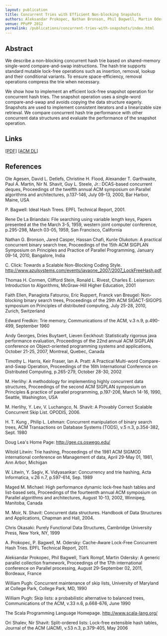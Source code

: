 ```yaml
---
layout: publication
title: Concurrent Tries with Efficient Non-blocking Snapshots
authors: Aleksandar Prokopec, Nathan Bronson, Phil Bagwell, Martin Odersky
venue: PPoPP 2012
permalink: /publications/concurrent-tries-with-snapshots/index.html
---
```



## Abstract

We describe a non-blocking concurrent hash trie based on shared-memory single-word compare-and-swap instructions. The hash trie supports standard mutable lock-free operations such as insertion, removal, lookup and their conditional variants. To ensure space-efficiency, removal operations compress the trie when necessary.

We show how to implement an efficient lock-free snapshot operation for concurrent hash tries. The snapshot operation uses a single-word compare-and-swap and avoids copying the data structure eagerly. Snapshots are used to implement consistent iterators and a linearizable size retrieval. We compare concurrent hash trie performance with other concurrent data structures and evaluate the performance of the snapshot operation.


## Links

\[[PDF](/resources/docs/ctries-snapshot.pdf)\]
\[[ACM DL](http://dl.acm.org/citation.cfm?id=2145836)\]


## References


  
Ole Agesen, David L. Detlefs, Christine H. Flood, Alexander T. Garthwaite, Paul A. Martin, Nir N. Shavit, Guy L. Steele, Jr.: DCAS-based concurrent deques, Proceedings of the twelfth annual ACM symposium on Parallel algorithms and architectures, p.137-146, July 09-13, 2000, Bar Harbor, Maine, USA 

P. Bagwell: Ideal Hash Trees. EPFL Technical Report, 2001.
  
Rene De La Briandais: File searching using variable length keys, Papers presented at the the March 3-5, 1959, western joint computer conference, p.295-298, March 03-05, 1959, San Francisco, California 
  
Nathan G. Bronson, Jared Casper, Hassan Chafi, Kunle Olukotun: A practical concurrent binary search tree, Proceedings of the 15th ACM SIGPLAN Symposium on Principles and Practice of Parallel Programming, January 09-14, 2010, Bangalore, India 
  
C. Click: Towards a Scalable Non-Blocking Coding Style. http://www.azulsystems.com/events/javaone_2007/2007_LockFreeHash.pdf
  
Thomas H. Cormen, Clifford Stein, Ronald L. Rivest, Charles E. Leiserson: Introduction to Algorithms, McGraw-Hill Higher Education, 2001
  
Faith Ellen, Panagiota Fatourou, Eric Ruppert, Franck van Breugel: Non-blocking binary search trees, Proceedings of the 29th ACM SIGACT-SIGOPS symposium on Principles of distributed computing, July 25-28, 2010, Zurich, Switzerland 
  
Edward Fredkin: Trie memory, Communications of the ACM, v.3 n.9, p.490-499, September 1960
  
Andy Georges, Dries Buytaert, Lieven Eeckhout: Statistically rigorous java performance evaluation, Proceedings of the 22nd annual ACM SIGPLAN conference on Object-oriented programming systems and applications, October 21-25, 2007, Montreal, Quebec, Canada 
  
Timothy L. Harris, Keir Fraser, Ian A. Pratt: A Practical Multi-word Compare-and-Swap Operation, Proceedings of the 16th International Conference on Distributed Computing, p.265-279, October 28-30, 2002
  
M. Herlihy: A methodology for implementing highly concurrent data structures, Proceedings of the second ACM SIGPLAN symposium on Principles & practice of parallel programming, p.197-206, March 14-16, 1990, Seattle, Washington, USA
  
M. Herlihy, Y. Lev, V. Luchangco, N. Shavit: A Provably Correct Scalable Concurrent Skip List. OPODIS, 2006.
  
H. T. Kung , Philip L. Lehman: Concurrent manipulation of binary search trees, ACM Transactions on Database Systems (TODS), v.5 n.3, p.354-382, Sept. 1980
  
Doug Lea's Home Page: http://gee.cs.oswego.edu/
  
Witold Litwin: Trie hashing, Proceedings of the 1981 ACM SIGMOD international conference on Management of data, April 29-May 01, 1981, Ann Arbor, Michigan
  
W. Litwin, Y. Sagiv, K. Vidyasankar: Concurrency and trie hashing, Acta Informatica, v.26 n.7, p.597-614, Sep. 1989
  
Maged M. Michael: High performance dynamic lock-free hash tables and list-based sets, Proceedings of the fourteenth annual ACM symposium on Parallel algorithms and architectures, August 10-13, 2002, Winnipeg, Manitoba, Canada 
  
M. Moir, N. Shavit: Concurrent data structures. Handbook of Data Structures and Applications, Chapman and Hall, 2004.
  
Chris Okasaki: Purely Functional Data Structures, Cambridge University Press, New York, NY, 1999
  
A. Prokopec, P. Bagwell, M. Odersky: Cache-Aware Lock-Free Concurrent Hash Tries. EPFL Technical Report, 2011.
  
Aleksandar Prokopec, Phil Bagwell, Tiark Rompf, Martin Odersky: A generic parallel collection framework, Proceedings of the 17th international conference on Parallel processing, August 29-September 02, 2011, Bordeaux, France
  
William Pugh: Concurrent maintenance of skip lists, University of Maryland at College Park, College Park, MD, 1990
  
William Pugh: Skip lists: a probabilistic alternative to balanced trees, Communications of the ACM, v.33 n.6, p.668-676, June 1990 
  
The Scala Programming Language Homepage. http://www.scala-lang.org/
  
Ori Shalev, Nir Shavit: Split-ordered lists: Lock-free extensible hash tables, Journal of the ACM (JACM), v.53 n.3, p.379-405, May 2006 
